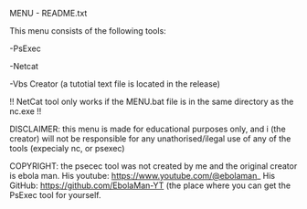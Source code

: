    MENU - README.txt

This menu consists of the following tools:

  -PsExec
  
  -Netcat
  
  -Vbs Creator  (a tutotial text file is located in the release)



 !! NetCat tool only works if the MENU.bat file is in the same directory as the nc.exe !!

   DISCLAIMER: this menu is made for educational purposes only, and i (the creator) will not be responsible for any unathorised/ilegal use of any of the tools (expecialy nc, or psexec)

   COPYRIGHT: the psecec tool was not created by me and the original creator is ebola man.
	His youtube: https://www.youtube.com/@ebolaman_
	His GitHub: https://github.com/EbolaMan-YT (the place where you can get the PsExec tool for yourself.

